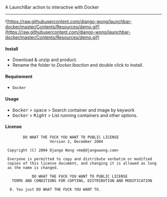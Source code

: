 A LaunchBar action to interactive with Docker

---

![https://raw.githubusercontent.com/django-wong/launchbar-docker/master/Contents/Resources/demo.gif](https://raw.githubusercontent.com/django-wong/launchbar-docker/master/Contents/Resources/demo.gif)

#### Install

- Download & unzip and product.
- Rename the folder to *Docker.lbaction* and double click to install.

#### Requirement

- `Docker`

#### Usage

- <kbd>Docker</kbd> > <kbd>space</kbd> > Search container and image by keywork
- <kbd>Docker</kbd> > <kbd>Right</kbd> > List running containers and other options.

#### License
```
        DO WHAT THE FUCK YOU WANT TO PUBLIC LICENSE
                    Version 2, December 2004

 Copyright (C) 2004 Django Wong <me@djangowong.com>

 Everyone is permitted to copy and distribute verbatim or modified
 copies of this license document, and changing it is allowed as long
 as the name is changed.

            DO WHAT THE FUCK YOU WANT TO PUBLIC LICENSE
   TERMS AND CONDITIONS FOR COPYING, DISTRIBUTION AND MODIFICATION

  0. You just DO WHAT THE FUCK YOU WANT TO.
```
